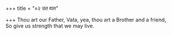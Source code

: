 +++
title = "०२ उत वात"

+++
Thou art our Father, Vata, yea, thou art a Brother and a friend,  
     So give us strength that we may live.